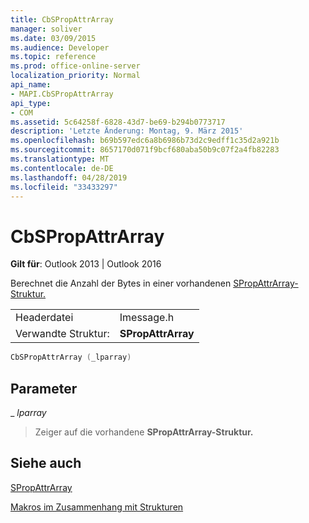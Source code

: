 ```yaml
---
title: CbSPropAttrArray
manager: soliver
ms.date: 03/09/2015
ms.audience: Developer
ms.topic: reference
ms.prod: office-online-server
localization_priority: Normal
api_name:
- MAPI.CbSPropAttrArray
api_type:
- COM
ms.assetid: 5c64258f-6828-43d7-be69-b294b0773717
description: 'Letzte Änderung: Montag, 9. März 2015'
ms.openlocfilehash: b69b597edc6a8b6986b73d2c9edff1c35d2a921b
ms.sourcegitcommit: 8657170d071f9bcf680aba50b9c07f2a4fb82283
ms.translationtype: MT
ms.contentlocale: de-DE
ms.lasthandoff: 04/28/2019
ms.locfileid: "33433297"
---
```

# <a name="cbspropattrarray"></a>CbSPropAttrArray

  
  
**Gilt für**: Outlook 2013 | Outlook 2016 
  
Berechnet die Anzahl der Bytes in einer vorhandenen [SPropAttrArray-Struktur.](spropattrarray.md) 
  
|||
|:-----|:-----|
|Headerdatei  <br/> |Imessage.h  <br/> |
|Verwandte Struktur:  <br/> |**SPropAttrArray** <br/> |
   
```cpp
CbSPropAttrArray (_lparray)
```

## <a name="parameters"></a>Parameter

 _ _lparray_
  
> Zeiger auf die vorhandene **SPropAttrArray-Struktur.** 
    
## <a name="see-also"></a>Siehe auch



[SPropAttrArray](spropattrarray.md)


[Makros im Zusammenhang mit Strukturen](macros-related-to-structures.md)

